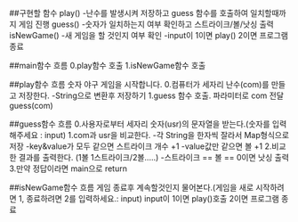##구현할 함수
play()
-난수를 발생시켜 저장하고 guess 함수를 호출하여 일치할때까지 게임 진행
guess()
-숫자가 일치하는지 여부 확인하고 스트라이크/볼/낫싱 출력
isNewGame()
-새 게임을 할 것인지 여부 확인
-input이 1이면 play() 2이면 프로그램 종료


##main함수 흐름
0.play함수 호출
1.isNewGame함수 호출


##play함수 흐름
숫자 야구 게임을 시작합니다.
0.컴퓨터가 세자리 난수(com)를 만들고 저장한다.
    -String으로 변환후 저장하기
1.guess 함수 호출. 파라미터로 com 전달  guess(com)


##guess함수 흐름
0.사용자로부터 세자리 숫자(usr)의 문자열을 받는다.(숫자를 입력해주세요 : input)
1.com과 usr을 비교한다.
    -각 String을 한자씩 잘라서 Map형식으로 저장
    -key&value가 모두 같으면 스트라이크 개수 +1
    -value값만 같으면 볼 +1
2.비교한 결과를 출력한다. (1볼 1스트라이크/2볼.....)
    -스트라이크 == 볼 == 0이면 낫싱 출력
3.만약 정답이라면 main으로 return


##isNewGame함수 흐름
게임 종료후 계속할것인지 물어본다.(게임을 새로 시작하려면 1, 종료하려면 2를 입력하세요.: input)
input이 1이면 play()호출 2이면 프로그램 종료



